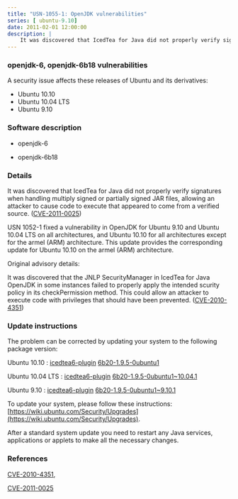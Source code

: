 ```yaml
---
title: "USN-1055-1: OpenJDK vulnerabilities"
series: [ ubuntu-9.10]
date: 2011-02-01 12:00:00
description: |
    It was discovered that IcedTea for Java did not properly verify signatures when handling multiply signed or partially signed JAR files, allowing an attacker to cause code to execute that appeared to come from a verified source. ([CVE-2011-0025](http://people.ubuntu.com/~ubuntu-security/cve/CVE-2011-0025))
--- 
```

 
### openjdk-6, openjdk-6b18 vulnerabilities

A security issue affects these releases of Ubuntu and its derivatives:

* Ubuntu 10.10
* Ubuntu 10.04 LTS
* Ubuntu 9.10

### Software description

* openjdk-6 

* openjdk-6b18 

### Details

It was discovered that IcedTea for Java did not properly verify signatures when handling multiply signed or partially signed JAR files, allowing an attacker to cause code to execute that appeared to come from a verified source. ([CVE-2011-0025](http://people.ubuntu.com/~ubuntu-security/cve/CVE-2011-0025))

USN 1052-1 fixed a vulnerability in OpenJDK for Ubuntu 9.10 and Ubuntu 10.04 LTS on all architectures, and Ubuntu 10.10 for all architectures except for the armel (ARM) architecture. This update provides the corresponding update for Ubuntu 10.10 on the armel (ARM) architecture.

Original advisory details:

 It was discovered that the JNLP SecurityManager in IcedTea for Java OpenJDK in some instances failed to properly apply the intended scurity policy in its checkPermission method. This could allow an attacker to execute code with privileges that should have been prevented. ([CVE-2010-4351](http://people.ubuntu.com/~ubuntu-security/cve/CVE-2010-4351)) 

### Update instructions

The problem can be corrected by updating your system to the following package version:

Ubuntu 10.10
 : [icedtea6-plugin](https://launchpad.net/ubuntu/+source/openjdk-6) <span> [6b20-1.9.5-0ubuntu1](https://launchpad.net/ubuntu/+source/openjdk-6/6b20-1.9.5-0ubuntu1) </span> 

Ubuntu 10.04 LTS
 : [icedtea6-plugin](https://launchpad.net/ubuntu/+source/openjdk-6) <span> [6b20-1.9.5-0ubuntu1~10.04.1](https://launchpad.net/ubuntu/+source/openjdk-6/6b20-1.9.5-0ubuntu1~10.04.1) </span> 

Ubuntu 9.10
 : [icedtea6-plugin](https://launchpad.net/ubuntu/+source/openjdk-6) <span> [6b20-1.9.5-0ubuntu1~9.10.1](https://launchpad.net/ubuntu/+source/openjdk-6/6b20-1.9.5-0ubuntu1~9.10.1) </span> 

To update your system, please follow these instructions: [https://wiki.ubuntu.com/Security/Upgrades](https://wiki.ubuntu.com/Security/Upgrades).

After a standard system update you need to restart any Java services, applications or applets to make all the necessary changes. 

### References

 [CVE-2010-4351](http://people.ubuntu.com/~ubuntu-security/cve/CVE-2010-4351), 

 [CVE-2011-0025](http://people.ubuntu.com/~ubuntu-security/cve/CVE-2011-0025)
 
